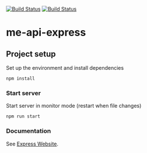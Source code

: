 
[![Build Status](https://travis-ci.org/j-lindb73/me-api-express.svg?branch=master)](https://travis-ci.org/github/j-lindb73/me-api-express)
[![Build Status](https://scrutinizer-ci.com/g/j-lindb73/me-api-express/build-status/master)](https://scrutinizer-ci.com/g/j-lindb73/me-api-express)

# me-api-express

## Project setup

Set up the environment and install dependencies

```
npm install
```

### Start server 

Start server in monitor mode (restart when file changes)

```
npm run start
```


### Documentation
See [Express Website](https://expressjs.com/).
